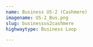 ```yaml
---
name: Business US-2 (Cashmere)
imagename: US-2_Bus.png
slug: businessus2cashmere
highwaytype: Business Loop

---
```

